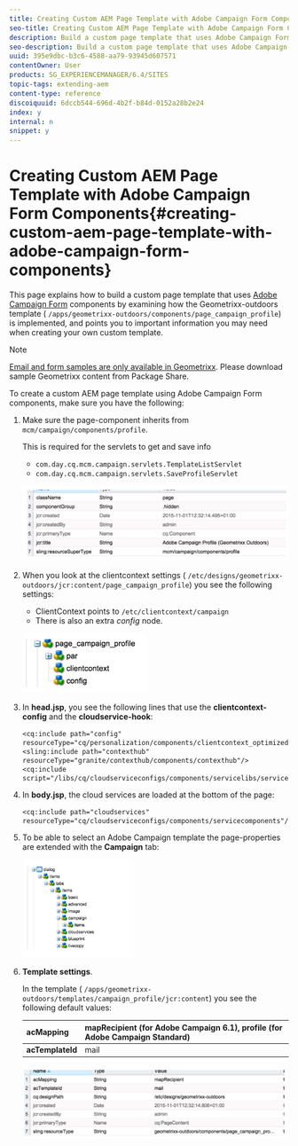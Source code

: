 ```yaml
---
title: Creating Custom AEM Page Template with Adobe Campaign Form Components
seo-title: Creating Custom AEM Page Template with Adobe Campaign Form Components
description: Build a custom page template that uses Adobe Campaign Form components
seo-description: Build a custom page template that uses Adobe Campaign Form components
uuid: 395e9dbc-b3c6-4588-aa79-93945d607571
contentOwner: User
products: SG_EXPERIENCEMANAGER/6.4/SITES
topic-tags: extending-aem
content-type: reference
discoiquuid: 6dccb544-696d-4b2f-b84d-0152a28b2e24
index: y
internal: n
snippet: y
---
```


# Creating Custom AEM Page Template with Adobe Campaign Form Components{#creating-custom-aem-page-template-with-adobe-campaign-form-components}

This page explains how to build a custom page template that uses [Adobe Campaign Form](../../../sites/authoring/using/adobe-campaign-components.md) components by examining how the Geometrixx-outdoors template ( `/apps/geometrixx-outdoors/components/page_campaign_profile`) is implemented, and points you to important information you may need when creating your own custom template.

>[!NOTE]
>
>[Email and form samples are only available in Geometrixx](../../../sites/developing/using/we-retail.md#weretail). Please download sample Geometrixx content from Package Share.

To create a custom AEM page template using Adobe Campaign Form components, make sure you have the following:

1. Make sure the page-component inherits from `mcm/campaign/components/profile`.

   This is required for the servlets to get and save info

    * `com.day.cq.mcm.campaign.servlets.TemplateListServlet`
    * `com.day.cq.mcm.campaign.servlets.SaveProfileServlet`

   ![](assets/chlimage_1-219.png)

1. When you look at the clientcontext settings ( `/etc/designs/geometrixx-outdoors/jcr:content/page_campaign_profile`) you see the following settings:

    * ClientContext points to `/etc/clientcontext/campaign`
    * There is also an extra *config* node.

   ![](assets/chlimage_1-220.png)

1. In **head.jsp**, you see the following lines that use the **clientcontext-config** and the **cloudservice-hook**:

   ```
   <cq:include path="config" resourceType="cq/personalization/components/clientcontext_optimized/config"/>
   <sling:include path="contexthub" resourceType="granite/contexthub/components/contexthub"/>
   <cq:include script="/libs/cq/cloudserviceconfigs/components/servicelibs/servicelibs.jsp"/>
   ```

1. In **body.jsp**, the cloud services are loaded at the bottom of the page:

   ```
   <cq:include path="cloudservices" resourceType="cq/cloudserviceconfigs/components/servicecomponents"/>
   ```

1. To be able to select an Adobe Campaign template the page-properties are extended with the **Campaign** tab:

   ![](assets/chlimage_1-221.png)

1. **Template settings**.

   In the template ( `/apps/geometrixx-outdoors/templates/campaign_profile/jcr:content`) you see the following default values:

   | **acMapping** |mapRecipient (for Adobe Campaign 6.1), profile (for Adobe Campaign Standard) |
   |---|---|
   | **acTemplateId** |mail |

   ![](assets/chlimage_1-222.png)

